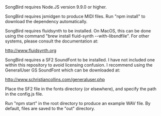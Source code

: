 SongBird requires Node.JS version 9.9.0 or higher.

SongBird requires jsmidgen to produce MIDI files. Run "npm install" to
download the dependency automatically.

SongBird requires fluidsynth to be installed. On MacOS, this can be done
using the command "brew install fluid-synth --with-libsndfile". For other
systems, please consult the documentation at:

http://www.fluidsynth.org

SongBird requires a SF2 SoundFont to be installed. I have not included one
within this repository to avoid licensing confusion. I recommend using the
GeneralUser GS SoundFont which can be downloaded at:

http://www.schristiancollins.com/generaluser.php

Place the SF2 file in the fonts directory (or elsewhere), and specify the
path in the config.js file.

Run "npm start" in the root directory to produce an example WAV file. By
default, files are saved to the "out" directory.
